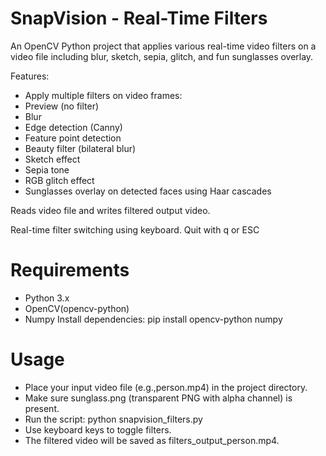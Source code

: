# SnapVision - Real-Time Filters
An OpenCV Python project that applies various real-time video filters on a video file including blur, sketch, sepia, glitch, and fun sunglasses overlay.

Features:
- Apply multiple filters on video frames:
- Preview (no filter)
- Blur
- Edge detection (Canny)
- Feature point detection
- Beauty filter (bilateral blur)
- Sketch effect
- Sepia tone
- RGB glitch effect
- Sunglasses overlay on detected faces using Haar cascades

Reads video file and writes filtered output video.

Real-time filter switching using keyboard.
Quit with q or ESC

# Requirements
- Python 3.x
- OpenCV(opencv-python)
- Numpy
Install dependencies:
pip install opencv-python numpy

# Usage
- Place your input video file (e.g.,person.mp4) in the project directory.
- Make sure sunglass.png (transparent PNG with alpha channel) is present.
- Run the script: python snapvision_filters.py
- Use keyboard keys to toggle filters.
- The filtered video will be saved as filters_output_person.mp4.
  

